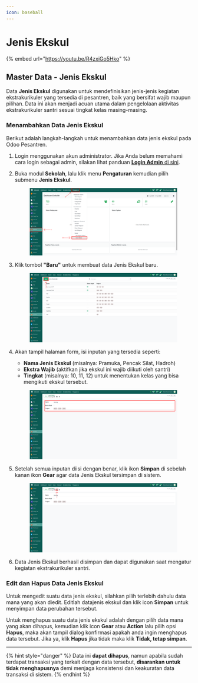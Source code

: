```yaml
---
icon: baseball
---
```


# Jenis Ekskul

{% embed url="https://youtu.be/R4zxiGo5Hko" %}

## Master Data - Jenis Ekskul

Data **Jenis Ekskul** digunakan untuk mendefinisikan jenis-jenis kegiatan ekstrakurikuler yang tersedia di pesantren, baik yang bersifat wajib maupun pilihan. Data ini akan menjadi acuan utama dalam pengelolaan aktivitas ekstrakurikuler santri sesuai tingkat kelas masing-masing.

### Menambahkan Data Jenis Ekskul

Berikut adalah langkah-langkah untuk menambahkan data jenis ekskul pada Odoo Pesantren.

1. Login menggunakan akun administrator. Jika Anda belum memahami cara login sebagai admin, silakan lihat panduan [**Login Admin** di sini](../../panduan-login/login-admin.md).
2.  Buka modul **Sekolah**, lalu klik menu **Pengaturan** kemudian pilih submenu **Jenis Ekskul**.

    <figure><img src="../../.gitbook/assets/images-282.png" alt=""><figcaption></figcaption></figure>


3.  Klik tombol **"Baru"** untuk membuat data Jenis Ekskul baru.

    <figure><img src="../../.gitbook/assets/images-283.png" alt=""><figcaption></figcaption></figure>


4.  Akan tampil halaman form, isi inputan yang tersedia seperti:

    * **Nama Jenis Ekskul** (misalnya: Pramuka, Pencak Silat, Hadroh)
    * **Ekstra Wajib** (aktifkan jika ekskul ini wajib diikuti oleh santri)
    * **Tingkat** (misalnya: 10, 11, 12) untuk menentukan kelas yang bisa mengikuti ekskul tersebut.

    <figure><img src="../../.gitbook/assets/images-284.png" alt=""><figcaption></figcaption></figure>


5.  Setelah semua inputan diisi dengan benar, klik ikon **Simpan** di sebelah kanan ikon **Gear** agar data Jenis Ekskul tersimpan di sistem.

    <figure><img src="../../.gitbook/assets/images-285.png" alt=""><figcaption></figcaption></figure>


6. Data Jenis Ekskul berhasil disimpan dan dapat digunakan saat mengatur kegiatan ekstrakurikuler santri.

### Edit dan Hapus Data Jenis Ekskul

Untuk mengedit suatu data jenis ekskul, silahkan pilih terlebih dahulu data mana yang akan diedit. Editlah datajenis ekskul dan klik icon **Simpan** untuk menyimpan data perubahan tersebut.

Untuk menghapus suatu data jenis ekskul adalah dengan pilih data mana yang akan dihapus, kemudian klik icon **Gear** atau **Action** lalu pilih opsi **Hapus**, maka akan tampil dialog konfirmasi apakah anda ingin menghapus data tersebut. Jika ya, klik **Hapus** jika tidak maka klik **Tidak, tetap simpan**.

***

{% hint style="danger" %}
Data ini **dapat dihapus**, namun apabila sudah terdapat transaksi yang terkait dengan data tersebut, **disarankan untuk tidak menghapusnya** demi menjaga konsistensi dan keakuratan data transaksi di sistem.
{% endhint %}
